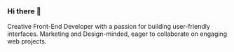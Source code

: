 ### Hi there 👋

Creative Front-End Developer with a passion for building user-friendly interfaces. Marketing and Design-minded, eager to collaborate on engaging web projects.
